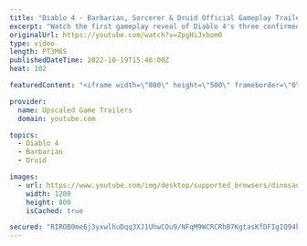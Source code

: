```yaml
---
title: "Diablo 4 - Barbarian, Sorcerer & Druid Official Gameplay Trailer [Upscaled 4K]"
excerpt: "Watch the first gameplay reveal of Diablo 4's three confirmed classes: The Barbarian, the Sorcerer, and the Druid. * Website: ..."
originalUrl: https://youtube.com/watch?v=ZpgHiJxbom0
type: video
length: PT3M6S
publishedDateTime: 2022-10-19T15:46:00Z
heat: 102

featuredContent: "<iframe width=\"800\" height=\"500\" frameborder=\"0\" src=\"https://www.youtube.com/embed/ZpgHiJxbom0\" allow=\"accelerometer; autoplay; encrypted-media; gyroscope; picture-in-picture\" allowfullscreen></iframe>"

provider:
  name: Upscaled Game Trailers
  domain: youtube.com

topics:
  - Diablo 4
  - Barbarian
  - Druid

images:
  - url: https://www.youtube.com/img/desktop/supported_browsers/dinosaur.png
    width: 1200
    height: 800
    isCached: true

secured: "RIROB0me6j3yxwlhuDqq3XJ1UhwCOu9/NFqM9WCRCRhB7KgtasKfDFIgIQ94k5W0KYwmU2p9uzj1yHMIO4+/+kQYkf2nkc1qtPcrFDKypLj3pw/EJk+raATtly5X4NVrDzZHQSW1TPHs94pASh2DRhuIKBEpLiADCDhFZMfR2O1LDfNvwRb5Y50wHpcmuZE2LXLuOgPEyEsSR5jw4azWRurbGrd2KcLSwYWIo08TYQHOveE/OvDmuC70ybHEUu2uf7XuETZHSc36FRic6UZAUDMGKi+DjrnbEhVo00TM1GVTqsE4QylRCfOM28SjFuMvngJp5EmjYJ6jajLcMXpNLExWSj3KZ9LfOMHN1bOO44sRGOz5pdf0VXh5XEIkIViy+KC7OlFH13Bg0ZC0P86zRg==;9Dno3C599VHSrqcd/ocMmg=="
---
```


